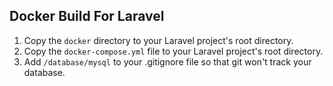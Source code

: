 ## Docker Build For Laravel

1. Copy the `docker` directory to your Laravel project's root directory.
2. Copy the `docker-compose.yml` file to your Laravel project's root directory.
3. Add `/database/mysql` to your .gitignore file so that git won't track your database.

